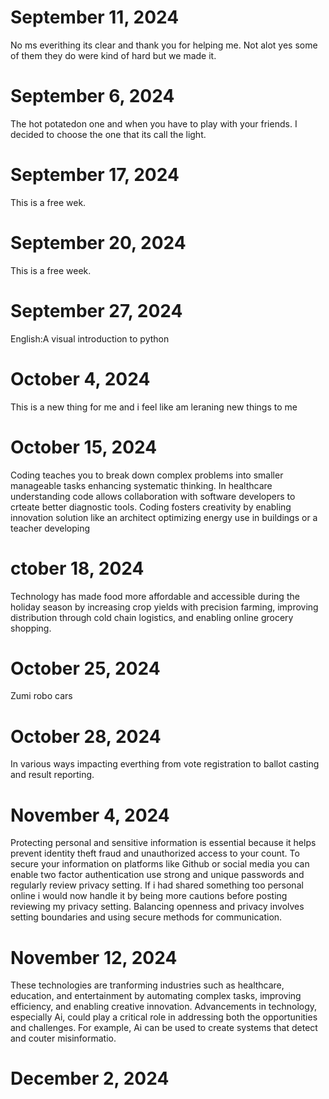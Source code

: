 # September 11, 2024
 No ms everithing its clear and thank you for helping me.
 Not alot yes some of them they do were kind of hard but we made it.
# September 6, 2024
 The hot potatedon one and when you have to play with your friends.
 I decided to choose the one that its call the light.
# September 17, 2024
This is a free wek.
# September 20, 2024
This is a free week.
# September 27, 2024
English:A visual introduction to python
# October 4, 2024
This is a new thing for me and i feel like am leraning new things to me
# October 15, 2024
Coding teaches you to break down complex problems into smaller manageable tasks enhancing systematic thinking.
In healthcare understanding code allows collaboration with software developers to crteate better diagnostic tools.
Coding fosters creativity by enabling innovation solution like an architect optimizing energy use in buildings or a teacher developing
# ctober 18, 2024
Technology has made food more affordable and accessible during the holiday season by increasing crop yields with precision farming, improving distribution through cold chain logistics, and enabling online grocery shopping.
# October 25, 2024
Zumi robo cars
# October 28, 2024
In various ways impacting everthing from vote registration to ballot casting and result reporting.
# November 4, 2024
Protecting personal and sensitive information is essential because it helps prevent identity theft fraud and unauthorized access to your count.
To secure your information on platforms like Github or social media you can enable two factor authentication use strong and unique passwords and regularly review privacy setting.
If i had shared something too personal online i would now handle it by being more cautions before posting reviewing my privacy setting.
Balancing openness and privacy involves setting boundaries and using secure methods for communication.
# November 12, 2024
These technologies are tranforming industries such as healthcare, education, and entertainment by automating complex tasks, improving efficiency, and enabling creative innovation.
Advancements in technology, especially Ai, could play a critical role in addressing both the opportunities and challenges. For example, Ai can be used to create systems that detect and couter misinformatio.
# December 2, 2024
